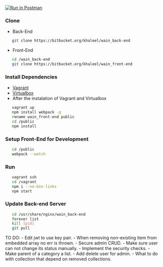 [![Run in Postman](https://run.pstmn.io/button.svg)](https://app.getpostman.com/run-collection/93ce59cb56fe34e4cb7f)


### Clone
* Back-End
```bash
   git clone https://bitbucket.org/khaleel/wain_back-end
```
* Front-End
```bash
   cd /wain_back-end
   git clone https://bitbucket.org/khaleel/wain_front-end
```

### Install Dependencies
* [Vagrant](https://www.vagrantup.com/downloads.html)
* [Virtualbox](https://www.virtualbox.org/wiki/Downloads)
* After the instalation of Vagrant and Virtualbox
```bash
   vagrant up
   npm install webpack -g
   rename wain_front-end public
   cd /public
   npm install
```

### Setup Front-End for Development
```bash
   cd /public
   webpack --watch
```
### Run
```bash
   vagrant ssh
   cd /vagrant
   npm i --no-bin-links
   npm start
```

### Update Back-end Server
```bash
   cd /usr/share/nginx/wain_back-end
   forever list
   kill [pid]
   git pull
```

TO DO:
    - Edit jwt to use key pair.
    - When removing non-existing item from embedded array no err is thrown.
    - Secure admin CRUD.
    - Make sure user can not change its status manually.
    - Implement the security checks.
    - Make parent of a category a list.
    - Add delete user for admin.
    - What to do with collection that depend on removed collections.